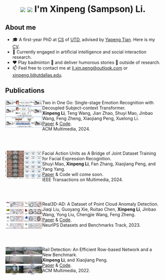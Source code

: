 <h1 align="center"><img src="https://github.com/TheDudeThatCode/TheDudeThatCode/blob/master/Assets/Hi.gif" width="29px"> <img src="https://github.com/TheDudeThatCode/TheDudeThatCode/blob/master/Assets/Earth.gif" width="24px"> I'm Xinpeng (Sampson) Li.</h1>

## About me
<a target="_blank" align="center">
<!--   <img align="right" top="500" height="100" width="160" alt="GIF" src="https://github.com/Sampson-Lee/Sampson-Lee/blob/main/photos.gif"> -->
<!-- </a> -->

- 🎓 A first-year PhD at [CS](https://cs.utdallas.edu/) of [UTD](https://www.utdallas.edu/), advised by [Yapeng Tian](https://www.yapengtian.com/). Here is my [CV](https://github.com/Sampson-Lee/Sampson-Lee/blob/main/CV_XinpengLi_2024_Nov.pdf).
- 👀 Currently engaged in artificial intelligence and social interaction research.
- ♥️ Play badminton 🏸 and deliver humorous stories 🎤 outside of research.
- 📫 Feel free to contact me at li.xin.peng@outlook.com or xinpeng.li@utdallas.edu.


## Publications 

[<img align="left" height="90px" width="120px" alt="TMM'23" src="https://github.com/Sampson-Lee/Sampson-Lee/blob/main/TMM_2023_VERT_logo.png"/>]()
Two in One Go: Single-stage Emotion Recognition with Decoupled Subject-context Transformer. \
**Xinpeng Li**, Teng Wang, Jian Zhao, Shuyi Mao, Jinbao Wang, Feng Zheng, Xiaojiang Peng, Xuelong Li.  \
[Paper](https://arxiv.org/abs/2404.172058) & [Code](https://github.com/Sampson-Lee/DSCT). \
ACM Multimedia, 2024.

<br/>
<br/>

[<img align="left" height="90px" width="120px" alt="TMM'23" src="https://github.com/Sampson-Lee/Sampson-Lee/blob/main/TMM_2023_AUX_logo.png"/>]()
Facial Action Units as A Bridge of Joint Dataset Training for Facial Expression Recognition. \
Shuyi Mao, **Xinpeng Li**, Fan Zhang, Xiaojiang Peng, and Yang Yang. \
[Paper](https://arxiv.org/pdf/2211.06609.pdf) & Code will come soon. \
IEEE Transactions on Multimedia, 2024.

<br/>
<br/>

[<img align="left" height="90px" width="120px" alt="NeurIPS'23" src="https://github.com/Sampson-Lee/Sampson-Lee/blob/main/NeurIPS_2023_Real3D_AD_logo.png"/>]()
Real3D-AD: A Dataset of Point Cloud Anomaly Detection. \
Jiaqi Liu, Guoyang Xie, Ruitao Chen, **Xinpeng Li**, Jinbao Wang, Yong Liu, Chengjie Wang, Feng Zheng. \
[Paper](https://arxiv.org/pdf/2309.13226.pdf)  & [Code](https://github.com/M-3LAB/Real3D-AD). \
NeurIPS Datasets and Benchmarks Track, 2023.


<br/>
<br/>

[<img align="left" height="90px" width="120px" alt="ACMMM'22" src="https://github.com/Sampson-Lee/Sampson-Lee/blob/main/ACM_MM_2022_Rail_Detection_logo.png"/>]()
Rail Detection: An Efficient Row-based Network and a New Benchmark. \
**Xinpeng Li**, and Xiaojiang Peng. \
[Paper](https://arxiv.org/pdf/2304.05667.pdf) & [Code](https://github.com/Sampson-Lee/Rail-Detection). \
ACM Multimedia, 2022.

<!--
<br/>
<br/>

[<img align="left" height="90px" width="120px" alt="IJCB'21" src="https://github.com/Sampson-Lee/Sampson-Lee/blob/main/IJCB_2021_SCB_Net_logo.png"/>]()
Sequential Interactive Biased Network for Context-Aware Emotion Recognition. \
**Xinpeng Li**, Xiaojiang Peng, and Changxing Ding. \
[Paper](https://ieeexplore.ieee.org/document/9484370) & [Code](https://github.com/Sampson-Lee/SIB-Net). \
International Joint Conference on Biometrics, 2021.


<br/>
-->
